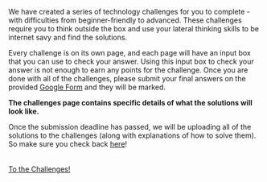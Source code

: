 We have created a series of technology challenges for you to complete - with
difficulties from beginner-friendly to advanced. These challenges require you to think outside the box and use your lateral thinking skills to be internet savy and find the solutions.

Every challenge is on its own page, and each page will have an input box that
you can use to check your answer. Using this input box to check your answer is
not enough to earn any points for the challenge. Once you are done with all of
the challenges, please submit your final answers on the provided [Google Form](https://docs.google.com/forms/d/e/1FAIpQLSdY8CXp1X3GdxRZ8Y8O1Jx5MhLP4eAHbUx_IoBjEGxIM2LD6w/viewform)
and they will be marked.

**The challenges page contains specific details of what the solutions will look
like.**

Once the submission deadline has passed, we will
be uploading all of the solutions to the challenges (along with explanations of
how to solve them). So make sure you check back [here](./solutions)!

<div style="margin-top: 16px">
    <br><a id="home-button" href="./challenges">To the Challenges!</a><br>
</div>